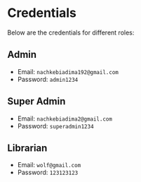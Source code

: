 <!DOCTYPE html>
<html lang="en">
<head>
    <meta charset="UTF-8">
    <title>Credentials</title>
</head>
<body>

<h1>Credentials</h1>
<p>Below are the credentials for different roles:</p>

<h2>Admin</h2>
<ul>
  <li>Email: <code>nachkebiadima192@gmail.com</code></li>
  <li>Password: <code>admin1234</code></li>
</ul>

<h2>Super Admin</h2>
<ul>
  <li>Email: <code>nachkebiadima2@gmail.com</code></li>
  <li>Password: <code>superadmin1234</code></li>
</ul>

<h2>Librarian</h2>
<ul>
  <li>Email: <code>wolf@gmail.com</code></li>
  <li>Password: <code>123123123</code></li>
</ul>

</body>
</html>
